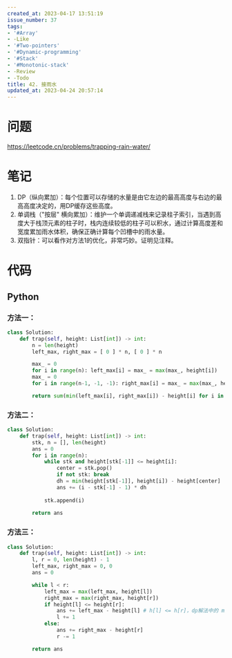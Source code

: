 ```yaml
---
created_at: 2023-04-17 13:51:19
issue_number: 37
tags:
- '#Array'
- -Like
- '#Two-pointers'
- '#Dynamic-programming'
- '#Stack'
- '#Monotonic-stack'
- -Review
- -Todo
title: 42. 接雨水
updated_at: 2023-04-24 20:57:14
---
```


# 问题

https://leetcode.cn/problems/trapping-rain-water/

# 笔记

1. DP（纵向累加）：每个位置可以存储的水量是由它左边的最高高度与右边的最高高度决定的，用DP缓存这些高度。
2. 单调栈（"按层" 横向累加）：维护一个单调递减栈来记录柱子索引，当遇到高度大于栈顶元素的柱子时，栈内连续较低的柱子可以积水，通过计算高度差和宽度累加雨水体积，确保正确计算每个凹槽中的雨水量。
3. 双指针：可以看作对方法1的优化，非常巧妙。证明见注释。

# 代码

## Python

### 方法一：

```python
class Solution:
    def trap(self, height: List[int]) -> int:
        n = len(height)
        left_max, right_max = [ 0 ] * n, [ 0 ] * n

        max_ = 0
        for i in range(n): left_max[i] = max_ = max(max_, height[i])
        max_ = 0
        for i in range(n-1, -1, -1): right_max[i] = max_ = max(max_, height[i])

        return sum(min(left_max[i], right_max[i]) - height[i] for i in range(n))
```

### 方法二：

```python
class Solution:
    def trap(self, height: List[int]) -> int:
        stk, n = [], len(height)
        ans = 0
        for i in range(n):
            while stk and height[stk[-1]] <= height[i]:
                center = stk.pop()
                if not stk: break
                dh = min(height[stk[-1]], height[i]) - height[center]
                ans += (i - stk[-1] - 1) * dh
            
            stk.append(i)
        
        return ans
```

### 方法三：

```python
class Solution:
    def trap(self, height: List[int]) -> int:
        l, r = 0, len(height) - 1
        left_max, right_max = 0, 0
        ans = 0

        while l < r:
            left_max = max(left_max, height[l])
            right_max = max(right_max, height[r])
            if height[l] <= height[r]:
                ans += left_max - height[l] # h[l] <= h[r]，dp解法中的 min(left_max[l], right_max[l]) - height[l] 就等于 left_max[l] - height[l]
                l += 1
            else:
                ans += right_max - height[r]
                r -= 1

        return ans
```